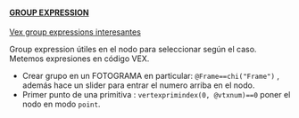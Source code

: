 #### <ins>GROUP EXPRESSION</ins>   

[Vex group expressions interesantes](https://www.artstation.com/blogs/jorgelega/7m1r/houdini-10-useful-vex-snippets-for-group-expression-node)

Group expression útiles en el nodo para seleccionar según el caso. Metemos expresiones en código VEX.   
- Crear grupo en un FOTOGRAMA en particular: `@Frame==chi("Frame")` , además hace un slider para entrar el numero arriba en el nodo.
- Primer punto de una primitiva : `vertexprimindex(0, @vtxnum)==0` poner el nodo en modo `point`.
